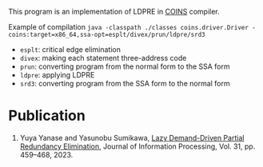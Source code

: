 This program is an implementation of LDPRE in [COINS](https://sourceforge.net/projects/coins-project/) compiler.

Example of compilation
`java -classpath ./classes coins.driver.Driver -coins:target=x86_64,ssa-opt=esplt/divex/prun/ldpre/srd3`

* `esplt`: critical edge elimination
* `divex`: making each statement three-address code
* `prun`: converting program from the normal form to the SSA form
* `ldpre`: applying LDPRE
* `srd3`: converting program from the SSA form to the normal form

# Publication
1. Yuya Yanase and Yasunobu Sumikawa, [Lazy Demand-Driven Partial Redundancy Elimination](https://sumilab.github.io/web/pdf/2023/jip_ldpre.pdf), Journal of Information Processing, Vol. 31, pp. 459–468, 2023.